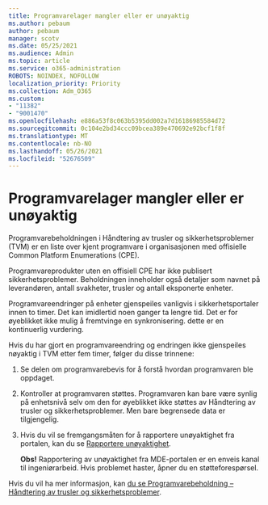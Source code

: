 ```yaml
---
title: Programvarelager mangler eller er unøyaktig
ms.author: pebaum
author: pebaum
manager: scotv
ms.date: 05/25/2021
ms.audience: Admin
ms.topic: article
ms.service: o365-administration
ROBOTS: NOINDEX, NOFOLLOW
localization_priority: Priority
ms.collection: Adm_O365
ms.custom:
- "11382"
- "9001470"
ms.openlocfilehash: e886a53f8c063b5395dd002a7d16186985584d72
ms.sourcegitcommit: 0c104e2bd34ccc09bcea389e470692e92bcf1f8f
ms.translationtype: MT
ms.contentlocale: nb-NO
ms.lasthandoff: 05/26/2021
ms.locfileid: "52676509"
---
```

# <a name="software-inventory-is-missing-or-inaccurate"></a>Programvarelager mangler eller er unøyaktig

Programvarebeholdningen i Håndtering av trusler og sikkerhetsproblemer (TVM) er en liste over kjent programvare i organisasjonen med offisielle Common Platform Enumerations (CPE).

Programvareprodukter uten en offisiell CPE har ikke publisert sikkerhetsproblemer. Beholdningen inneholder også detaljer som navnet på leverandøren, antall svakheter, trusler og antall eksponerte enheter.

Programvareendringer på enheter gjenspeiles vanligvis i sikkerhetsportaler innen to timer. Det kan imidlertid noen ganger ta lengre tid. Det er for øyeblikket ikke mulig å fremtvinge en synkronisering. dette er en kontinuerlig vurdering.

Hvis du har gjort en programvareendring og endringen ikke gjenspeiles nøyaktig i TVM etter fem timer, følger du disse trinnene:

1. Se delen om programvarebevis for å forstå hvordan programvaren ble oppdaget.
1. Kontroller at programvaren støttes. Programvaren kan bare være synlig på enhetsnivå selv om den for øyeblikket ikke støttes av Håndtering av trusler og sikkerhetsproblemer. Men bare begrensede data er tilgjengelig.
1. Hvis du vil se fremgangsmåten for å rapportere unøyaktighet fra portalen, kan du se [Rapportere unøyaktighet](/microsoft-365/security/defender-endpoint/tvm-software-inventory?view=o365-worldwide#report-inaccuracy).
   
    **Obs!** Rapportering av unøyaktighet fra MDE-portalen er en enveis kanal til ingeniørarbeid. Hvis problemet haster, åpner du en støtteforespørsel.

Hvis du vil ha mer informasjon, kan [du se Programvarebeholdning – Håndtering av trusler og sikkerhetsproblemer](/microsoft-365/security/defender-endpoint/tvm-software-inventory).